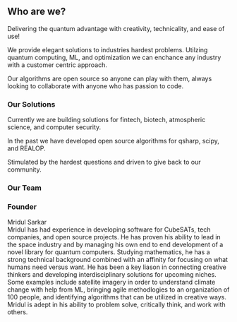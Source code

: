 ## Who are we? 
Delivering the quantum advantage with creativity, technicality, and ease of use!    

We provide elegant solutions to industries hardest problems. Utilzing quantum computing, ML, and optimization we can enchance any industry with a customer centric approach. 

Our algorithms are open source so anyone can play with them, always looking to collaborate with anyone who has passion to code.

### Our Solutions

Currently we are building solutions for fintech, biotech, atmospheric science, and computer security.

In the past we have developed open source algorithms for qsharp, scipy, and REALOP.

Stimulated by the hardest questions and driven to give back to our community.

### Our Team

### Founder
Mridul Sarkar    
Mridul has had experience in developing software for CubeSATs, tech companies, and open source projects. He has proven his ability to lead in the space industry and by managing his own end to end development of a novel library for quantum computers. Studying mathematics, he has a strong technical background combined with an affinity for focusing on what humans need versus want. He has been a key liason in connecting creative thinkers and developing interdisciplinary solutions for upcoming niches. Some examples include satellite imagery in order to understand climate change with help from ML, bringing agile methodlogies to an organization of 100 people, and identifying algorithms that can be utilized in creative ways. Mridul is adept in his ability to problem solve, critically think, and work with others.

